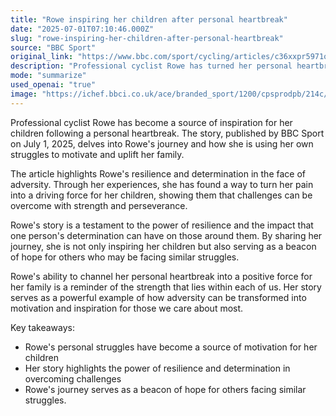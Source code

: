 ```yaml
---
title: "Rowe inspiring her children after personal heartbreak"
date: "2025-07-01T07:10:46.000Z"
slug: "rowe-inspiring-her-children-after-personal-heartbreak"
source: "BBC Sport"
original_link: "https://www.bbc.com/sport/cycling/articles/c36xxpr5971o"
description: "Professional cyclist Rowe has turned her personal heartbreak into a source of inspiration for her children, as detailed in a BBC Sport article published on July 1, 2025. Through her resilience and determination, she is showing her family that challenges can be overcome with strength and perseverance. Rowe's story serves as a powerful example of how adversity can be transformed into motivation and inspiration for those we care about most, offering hope to others facing similar struggles."
mode: "summarize"
used_openai: "true"
image: "https://ichef.bbci.co.uk/ace/branded_sport/1200/cpsprodpb/214c/live/f6d2a490-55a5-11f0-a13f-c72f3e976a79.jpg"
---
```


Professional cyclist Rowe has become a source of inspiration for her children following a personal heartbreak. The story, published by BBC Sport on July 1, 2025, delves into Rowe's journey and how she is using her own struggles to motivate and uplift her family.

The article highlights Rowe's resilience and determination in the face of adversity. Through her experiences, she has found a way to turn her pain into a driving force for her children, showing them that challenges can be overcome with strength and perseverance.

Rowe's story is a testament to the power of resilience and the impact that one person's determination can have on those around them. By sharing her journey, she is not only inspiring her children but also serving as a beacon of hope for others who may be facing similar struggles.

Rowe's ability to channel her personal heartbreak into a positive force for her family is a reminder of the strength that lies within each of us. Her story serves as a powerful example of how adversity can be transformed into motivation and inspiration for those we care about most.

Key takeaways:
- Rowe's personal struggles have become a source of motivation for her children
- Her story highlights the power of resilience and determination in overcoming challenges
- Rowe's journey serves as a beacon of hope for others facing similar struggles.